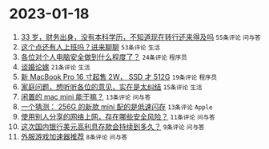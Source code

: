 # 2023-01-18

1. [33 岁，财务出身，没有本科学历，不知道现在转行还来得及吗](https://www.v2ex.com/t/909629) `55条评论` `问与答`
1. [这个点还有人上班吗？进来聊聊](https://www.v2ex.com/t/909639) `53条评论` `生活`
1. [各位对个人电脑安全做到什么程度了？](https://www.v2ex.com/t/909634) `24条评论` `程序员`
1. [谈婚论嫁](https://www.v2ex.com/t/909626) `21条评论` `生活`
1. [新 MacBook Pro 16 寸起售 2W， SSD 才 512G](https://www.v2ex.com/t/909637) `19条评论` `程序员`
1. [家庭问题，想听听各位的意见，实在是太纠结](https://www.v2ex.com/t/909641) `15条评论` `生活`
1. [闲置的 mac mini 能干嘛？](https://www.v2ex.com/t/909638) `13条评论` `问与答`
1. [一个猜测： 256G 的新款 mini 配的是低速闪存](https://www.v2ex.com/t/909621) `13条评论` `Apple`
1. [使用别人分享的网络上网，存在哪些安全风险？](https://www.v2ex.com/t/909619) `11条评论` `问与答`
1. [这次国内银行美元高利息存款会持续到多久？](https://www.v2ex.com/t/909624) `9条评论` `问与答`
1. [外服游戏加速器推荐](https://www.v2ex.com/t/909628) `8条评论` `问与答`
